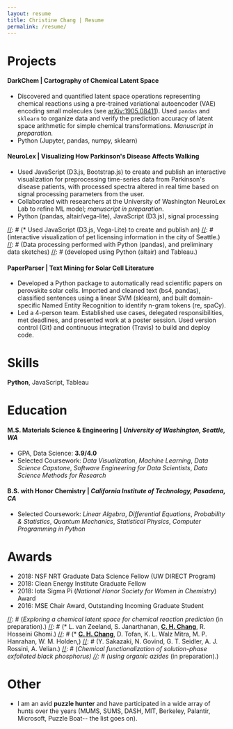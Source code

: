 ```yaml
---
layout: resume
title: Christine Chang | Resume
permalink: /resume/
---
```

# Projects

#### **DarkChem** | Cartography of Chemical Latent Space
* Discovered and quantified latent space operations representing chemical reactions
using a pre-trained variational autoencoder (VAE) encoding small molecules (see
[arXiv:1905.08411](https://arxiv.org/abs/1905.08411)). Used `pandas` and `sklearn`
to organize data and verify the prediction accuracy of latent space arithmetic
for simple chemical transformations. _Manuscript in preparation._
* Python (Jupyter, pandas, numpy, sklearn)

#### **NeuroLex** | Visualizing How Parkinson's Disease Affects Walking
* Used JavaScript (D3.js, Bootstrap.js) to create and publish an interactive
visualization for preprocessing time-series data from Parkinson's disease
patients, with processed spectra altered in real time based on signal processing
parameters from the user.
* Collaborated with researchers at the University of Washington NeuroLex Lab
to refine ML model; _manuscript in preparation_.
* Python (pandas, altair/vega-lite), JavaScript (D3.js), signal processing

[//]: # (#### **SEAnimals** | Visualizing Pets in Seattle )
[//]: # (* Used JavaScript (D3.js, Vega-Lite) to create and publish an)
[//]: # (interactive visualization of pet licensing information in the city of Seattle.)
[//]: # (Data processing performed with Python (pandas), and preliminary data sketches)
[//]: # (developed using Python (altair) and Tableau.)

#### **PaperParser** | Text Mining for Solar Cell Literature
* Developed a Python package to automatically read scientific papers on
perovskite solar cells. Imported and cleaned text (bs4, pandas), classified
sentences using a linear SVM (sklearn), and built domain-specific Named Entity
Recognition to identify n-gram tokens (re, spaCy).
* Led a 4-person team. Established use cases, delegated responsibilities, met
deadlines, and presented work at a poster session. Used version control (Git)
and continuous integration (Travis) to build and deploy code.

# Skills

**Python**, JavaScript, Tableau

# Education

#### **M.S.** Materials Science & Engineering | _University of Washington, Seattle, WA_
* GPA, Data Science: **3.9/4.0**
* Selected Coursework: _Data Visualization_, _Machine Learning_, _Data Science Capstone_,
_Software Engineering for Data Scientists_, _Data Science Methods for Research_

#### **B.S. with Honor** Chemistry | _California Institute of Technology, Pasadena, CA_
* Selected Coursework: _Linear Algebra_, _Differential Equations_, _Probability & Statistics_,
_Quantum Mechanics_, _Statistical Physics_, _Computer Programming in Python_

# Awards

* 2018: NSF NRT Graduate Data Science Fellow (UW DIRECT Program)
* 2018: Clean Energy Institute Graduate Fellow
* 2018: Iota Sigma Pi (_National Honor Society for Women in Chemistry_) Award
* 2016: MSE Chair Award, Outstanding Incoming Graduate Student

[//]: # (# Publications)
[//]: # ()
[//]: # (* **<u>C. H. Chang</u>**, L. Xu, S. M. Colby, J. R. Nuñez, R. R. Renslow.)
[//]: # (_Exploring a chemical latent space for chemical reaction prediction_ (in preparation).)
[//]: # (* L. van Zeeland, S. Janarthanan, **<u>C. H. Chang</u>**, R. Hosseini Ghomi.)
[//]: # (* **<u>C. H. Chang</u>**, D. Tofan, K. L. Walz Mitra, M. P. Hanrahan, W. M. Holden,)
[//]: # (Y. Sakazaki, N. Govind, G. T. Seidler, A. J. Rossini, A. Velian.)
[//]: # (_Chemical functionalization of solution-phase exfoliated black phosphorus)
[//]: # (using organic azides_ (in preparation).)

# Other

* I am an avid **puzzle hunter** and have participated in a wide array of hunts over
  the years (MUMS, SUMS, DASH, MIT, Berkeley, Palantir, Microsoft, Puzzle Boat-- the
  list goes on).
